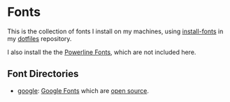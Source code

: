 # Fonts

This is the collection of fonts I install on my machines, using
[install-fonts](https://github.com/smkent/dotfiles/blob/master/.dotfiles/bin/install-fonts)
in my [dotfiles](https://github.com/smkent/dotfiles) repository.

I also install the the [Powerline Fonts](https://github.com/powerline/fonts),
which are not included here.

## Font Directories

* [google](/google): [Google Fonts](https://fonts.google.com/) which are
[open source](https://fonts.google.com/about).
